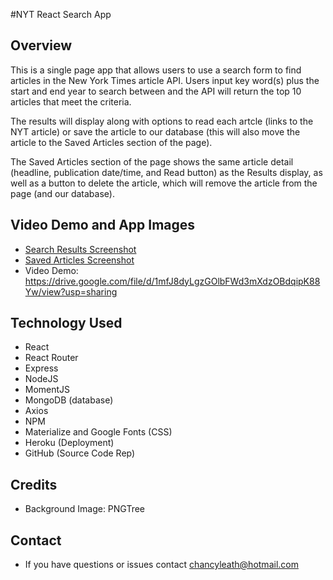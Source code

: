 #NYT React Search App

## Overview
This is a single page app that allows users to use a search form to find articles in the New York Times article API. Users input key word(s) plus the start and end year to search between and the API will return the top 10 articles that meet the criteria.

The results will display along with options to read each artcle (links to the NYT article) or save the article to our database (this will also move the article to the Saved Articles section of the page).

The Saved Articles section of the page shows the same article detail (headline, publication date/time, and Read button) as the Results display, as well as a button to delete the article, which will remove the article from the page (and our database).

## Video Demo and App Images
  - [Search Results Screenshot](screenshots/NYT_Search_SavedArticles.png)
  - [Saved Articles Screenshot](screenshots/NYT_Search_SavedArticles.png)
  - Video Demo: https://drive.google.com/file/d/1mfJ8dyLgzGOlbFWd3mXdzOBdqipK88Yw/view?usp=sharing

## Technology Used
  - React
  - React Router
  - Express
  - NodeJS
  - MomentJS
  - MongoDB (database)
  - Axios
  - NPM
  - Materialize and Google Fonts (CSS)
  - Heroku (Deployment)
  - GitHub (Source Code Rep)

## Credits
  - Background Image: PNGTree

## Contact
  - If you have questions or issues contact chancyleath@hotmail.com

